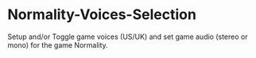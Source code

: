 # Normality-Voices-Selection
Setup and/or Toggle game voices (US/UK) and set game audio (stereo or mono) for the game Normality.
